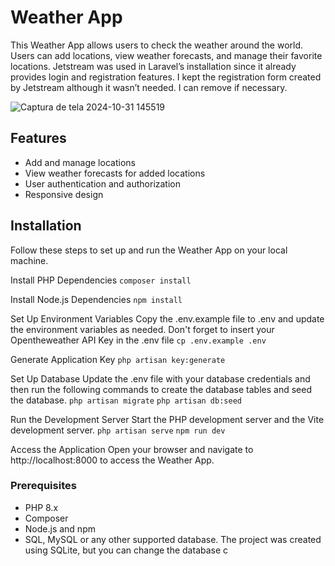 

# Weather App

This Weather App allows users to check the weather around the world. Users can add locations, view weather forecasts, and manage their favorite locations.
Jetstream was used in Laravel’s installation since it already provides login and registration features.
I kept the registration form created by Jetstream although it wasn’t needed. I can remove if necessary.

![Captura de tela 2024-10-31 145519](https://github.com/user-attachments/assets/cec35232-a7f2-40d6-a658-c54ad0e0af01)


## Features

- Add and manage locations
- View weather forecasts for added locations
- User authentication and authorization
- Responsive design

## Installation

Follow these steps to set up and run the Weather App on your local machine.

Install PHP Dependencies
```composer install```

Install Node.js Dependencies
```npm install```

Set Up Environment Variables
Copy the .env.example file to .env and update the environment variables as needed.
Don't forget to insert your Opentheweather API Key in the .env file
```cp .env.example .env```

Generate Application Key
```php artisan key:generate```

Set Up Database
Update the .env file with your database credentials and then run the following commands to create the database tables and seed the database.
```php artisan migrate```
```php artisan db:seed```

Run the Development Server
Start the PHP development server and the Vite development server.
```php artisan serve```
```npm run dev```

Access the Application
Open your browser and navigate to http://localhost:8000 to access the Weather App.

### Prerequisites

- PHP 8.x
- Composer
- Node.js and npm
- SQL, MySQL or any other supported database. The project was created using SQLite, but you can change the database c
